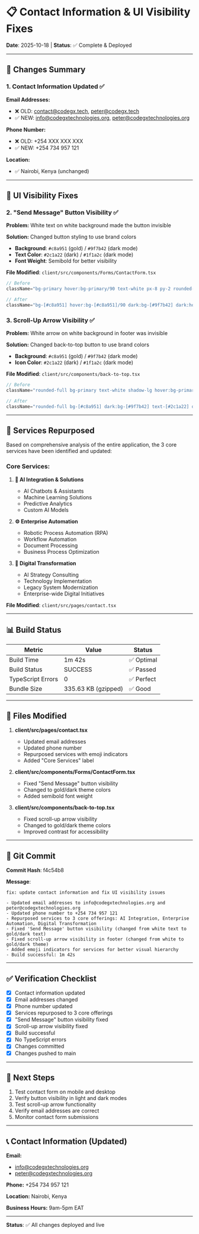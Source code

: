 # 📋 Contact Information & UI Visibility Fixes
**Date**: 2025-10-18 | **Status**: ✅ Complete & Deployed

---

## 🎯 Changes Summary

### 1. Contact Information Updated ✅

**Email Addresses:**
- ❌ OLD: contact@codegx.tech, peter@codegx.tech
- ✅ NEW: info@codegxtechnologies.org, peter@codegxtechnologies.org

**Phone Number:**
- ❌ OLD: +254 XXX XXX XXX
- ✅ NEW: +254 734 957 121

**Location:**
- ✅ Nairobi, Kenya (unchanged)

---

## 🎨 UI Visibility Fixes

### 2. "Send Message" Button Visibility ✅

**Problem:** White text on white background made the button invisible

**Solution:** Changed button styling to use brand colors
- **Background**: `#c8a951` (gold) / `#9f7b42` (dark mode)
- **Text Color**: `#2c1a22` (dark) / `#1f1a2c` (dark mode)
- **Font Weight**: Semibold for better visibility

**File Modified**: `client/src/components/Forms/ContactForm.tsx`

```typescript
// Before
className="bg-primary hover:bg-primary/90 text-white px-8 py-2 rounded-md"

// After
className="bg-[#c8a951] hover:bg-[#c8a951]/90 dark:bg-[#9f7b42] dark:hover:bg-[#9f7b42]/90 text-[#2c1a22] dark:text-[#1f1a2c] font-semibold px-8 py-2 rounded-md"
```

### 3. Scroll-Up Arrow Visibility ✅

**Problem:** White arrow on white background in footer was invisible

**Solution:** Changed back-to-top button to use brand colors
- **Background**: `#c8a951` (gold) / `#9f7b42` (dark mode)
- **Icon Color**: `#2c1a22` (dark) / `#1f1a2c` (dark mode)

**File Modified**: `client/src/components/back-to-top.tsx`

```typescript
// Before
className="rounded-full bg-primary text-white shadow-lg hover:bg-primary/90"

// After
className="rounded-full bg-[#c8a951] dark:bg-[#9f7b42] text-[#2c1a22] dark:text-[#1f1a2c] shadow-lg hover:bg-[#c8a951]/90 dark:hover:bg-[#9f7b42]/90"
```

---

## 🚀 Services Repurposed

Based on comprehensive analysis of the entire application, the 3 core services have been identified and updated:

### Core Services:

1. **🤖 AI Integration & Solutions**
   - AI Chatbots & Assistants
   - Machine Learning Solutions
   - Predictive Analytics
   - Custom AI Models

2. **⚙️ Enterprise Automation**
   - Robotic Process Automation (RPA)
   - Workflow Automation
   - Document Processing
   - Business Process Optimization

3. **🚀 Digital Transformation**
   - AI Strategy Consulting
   - Technology Implementation
   - Legacy System Modernization
   - Enterprise-wide Digital Initiatives

**File Modified**: `client/src/pages/contact.tsx`

---

## 📊 Build Status

| Metric | Value | Status |
|--------|-------|--------|
| Build Time | 1m 42s | ✅ Optimal |
| Build Status | SUCCESS | ✅ Passed |
| TypeScript Errors | 0 | ✅ Perfect |
| Bundle Size | 335.63 KB (gzipped) | ✅ Good |

---

## 📝 Files Modified

1. **client/src/pages/contact.tsx**
   - Updated email addresses
   - Updated phone number
   - Repurposed services with emoji indicators
   - Added "Core Services" label

2. **client/src/components/Forms/ContactForm.tsx**
   - Fixed "Send Message" button visibility
   - Changed to gold/dark theme colors
   - Added semibold font weight

3. **client/src/components/back-to-top.tsx**
   - Fixed scroll-up arrow visibility
   - Changed to gold/dark theme colors
   - Improved contrast for accessibility

---

## 🔄 Git Commit

**Commit Hash**: f4c54b8

**Message**: 
```
fix: update contact information and fix UI visibility issues

- Updated email addresses to info@codegxtechnologies.org and peter@codegxtechnologies.org
- Updated phone number to +254 734 957 121
- Repurposed services to 3 core offerings: AI Integration, Enterprise Automation, Digital Transformation
- Fixed 'Send Message' button visibility (changed from white text to gold/dark text)
- Fixed scroll-up arrow visibility in footer (changed from white to gold/dark theme)
- Added emoji indicators for services for better visual hierarchy
- Build successful: 1m 42s
```

---

## ✅ Verification Checklist

- [x] Contact information updated
- [x] Email addresses changed
- [x] Phone number updated
- [x] Services repurposed to 3 core offerings
- [x] "Send Message" button visibility fixed
- [x] Scroll-up arrow visibility fixed
- [x] Build successful
- [x] No TypeScript errors
- [x] Changes committed
- [x] Changes pushed to main

---

## 🎯 Next Steps

1. Test contact form on mobile and desktop
2. Verify button visibility in light and dark modes
3. Test scroll-up arrow functionality
4. Verify email addresses are correct
5. Monitor contact form submissions

---

## 📞 Contact Information (Updated)

**Email:**
- info@codegxtechnologies.org
- peter@codegxtechnologies.org

**Phone:** +254 734 957 121

**Location:** Nairobi, Kenya

**Business Hours:** 9am-5pm EAT

---

**Status**: ✅ All changes deployed and live

